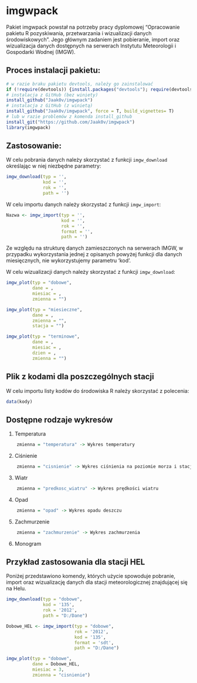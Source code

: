 
<!-- README.md is generated from README.Rmd. Please edit that file -->

# imgwpack

<!-- badges: start -->
<!-- badges: end -->

Pakiet imgwpack powstał na potrzeby pracy dyplomowej “Opracowanie
pakietu R pozyskiwania, przetwarzania i wizualizacji danych
środowiskowych”. Jego głównym zadaniem jest pobieranie, import oraz
wizualizacja danych dostępnych na serwerach Instytutu Meteorologii i
Gospodarki Wodnej (IMGW).

## Proces instalacji pakietu:

``` r
# w razie braku pakietu devtools, należy go zainstalować
if (!require(devtools)) {install.packages("devtools"); require(devtools)}
# instalacja z GitHub (bez winiety)
install_github("Jaak0v/imgwpack")
# instalacja z GitHub (z winietą)
install_github("Jaak0v/imgwpack", force = T, build_vignettes= T)
# lub w razie problemów z komenda install_github
install_git("https://github.com/Jaak0v/imgwpack")
library(imgwpack)
```

## Zastosowanie:

W celu pobrania danych należy skorzystać z funkcji `imgw_download`
określając w niej niezbędne parametry:

``` r
imgw_download(typ = '',
              kod = '',
              rok = '',
              path = '')
```

W celu importu danych należy skorzystać z funkcji `imgw_import`:

``` r
Nazwa <- imgw_import(typ = '',
                     kod = '',
                     rok = '',
                     format = '',
                     path = '')
```

Ze względu na strukturę danych zamieszczonych na serwerach IMGW, w
przypadku wykorzystania jednej z opisanych powyżej funkcji dla danych
miesięcznych, nie wykorzystujemy parametru ‘kod’.

W celu wizualizacji danych należy skorzystać z funkcji `imgw_download`:

``` r
imgw_plot(typ = "dobowe",
          dane = ,
          miesiac = ,
          zmienna = "")

imgw_plot(typ = "miesieczne",
          dane = ,
          zmienna = "",
          stacja = "")

imgw_plot(typ = "terminowe",
          dane = ,
          miesiac = ,
          dzien = ,
          zmienna = "")
```

## Plik z kodami dla poszczególnych stacji

W celu importu listy kodów do środowiska R należy skorzystać z
polecenia:

``` r
data(kody)
```

## Dostępne rodzaje wykresów

1.  Temperatura

``` r
    zmienna = "temperatura" -> Wykres temperatury
```

2.  Ciśnienie

``` r
    zmienna = "cisnienie" -> Wykres ciśnienia na poziomie morza i stacji
```

3.  Wiatr

``` r
    zmienna = "predkosc_wiatru" -> Wykres prędkości wiatru
```

4.  Opad

``` r
    zmienna = "opad" -> Wykres opadu deszczu
```

5.  Zachmurzenie

``` r
    zmienna = "zachmurzenie" -> Wykres zachmurzenia
```

6.  Monogram

## Przykład zastosowania dla stacji HEL

Poniżej przedstawiono komendy, których użycie spowoduje pobranie, import
oraz wizualizację danych dla stacji meteorologicznej znajdującej się na
Helu.

``` r
imgw_download(typ = "dobowe",
              kod = '135',
              rok = '2012',
              path = "D:/Dane")

Dobowe_HEL <- imgw_import(typ = "dobowe",
                          rok = '2012',
                          kod = '135',
                          format = 'sdt', 
                          path = "D:/Dane")

imgw_plot(typ = "dobowe",
          dane = Dobowe_HEL,
          miesiac = 3,
          zmienna = "cisnienie")
```
